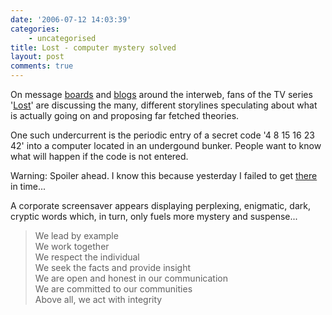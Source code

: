 ```yaml
---
date: '2006-07-12 14:03:39'
categories:
    - uncategorised
title: Lost - computer mystery solved
layout: post
comments: true
---
```

On message [boards](http://www.losttv-forum.com/forum/) and
[blogs](http://www.filmfodder.com/tv/lost/) around the interweb, fans of
the TV series '[Lost](http://abc.go.com/primetime/lost/index.html)' are
discussing the many, different storylines speculating about what is
actually going on and proposing far fetched theories.

One such undercurrent is the periodic entry of a secret code '4 8 15 16
23 42' into a computer located in an undergound bunker. People want to
know what will happen if the code is not entered.

Warning: Spoiler ahead. I know this because yesterday I failed to get
[there](http://www.nbrightside.com/blog/2006/07/11/lost-life-mirrors-fiction/)
in time...

A corporate screensaver appears displaying perplexing, enigmatic, dark,
cryptic words which, in turn, only fuels more mystery and suspense...
> We lead by example\
>  We work together\
>  We respect the individual\
>  We seek the facts and provide insight\
>  We are open and honest in our communication\
>  We are committed to our communities\
>  Above all, we act with integrity
